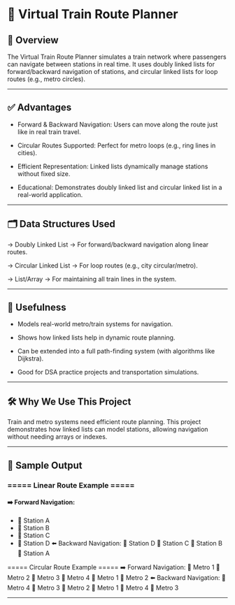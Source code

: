 # 🚆 Virtual Train Route Planner

## 📌 Overview

The Virtual Train Route Planner simulates a train network where passengers can navigate between stations in real time.
It uses doubly linked lists for forward/backward navigation of stations, and circular linked lists for loop routes (e.g., metro circles).


---

## ✅ Advantages

- Forward & Backward Navigation: Users can move along the route just like in real train travel.

- Circular Routes Supported: Perfect for metro loops (e.g., ring lines in cities).

- Efficient Representation: Linked lists dynamically manage stations without fixed size.

- Educational: Demonstrates doubly linked list and circular linked list in a real-world application.



---

## 🗂️ Data Structures Used

->  Doubly Linked List → For forward/backward navigation along linear routes.

-> Circular Linked List → For loop routes (e.g., city circular/metro).

-> List/Array → For maintaining all train lines in the system.



---

## 🎯 Usefulness

- Models real-world metro/train systems for navigation.

- Shows how linked lists help in dynamic route planning.

- Can be extended into a full path-finding system (with algorithms like Dijkstra).

- Good for DSA practice projects and transportation simulations.



---

## 🛠️ Why We Use This Project

Train and metro systems need efficient route planning.
This project demonstrates how linked lists can model stations, allowing navigation without needing arrays or indexes.


---

## 🔹 Sample Output

### ===== Linear Route Example =====
#### ➡️ Forward Navigation:
- 🚉 Station A
- 🚉 Station B
- 🚉 Station C
- 🚉 Station D
⬅️ Backward Navigation:
 🚉 Station D
 🚉 Station C
 🚉 Station B
 🚉 Station A

===== Circular Route Example =====
➡️ Forward Navigation:
🚉 Metro 1
🚉 Metro 2
🚉 Metro 3
🚉 Metro 4
🚉 Metro 1
🚉 Metro 2
⬅️ Backward Navigation:
🚉 Metro 4
🚉 Metro 3
🚉 Metro 2
🚉 Metro 1
🚉 Metro 4
🚉 Metro 3

---
